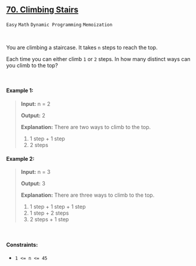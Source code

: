 ## [70. Climbing Stairs](https://leetcode.com/problems/climbing-stairs/)

<code>Easy</code> <code>Math</code> <code>Dynamic Programming</code> <code>Memoization</code>

<br>

You are climbing a staircase. It takes <code>n</code> steps to reach the top.

Each time you can either climb <code>1</code> or <code>2</code> steps. In how many distinct ways can you climb to the top?

<br>

#### Example 1:

> __Input:__ n = 2
> 
> __Output:__ 2
> 
> __Explanation:__ There are two ways to climb to the top.  
> 1. 1 step + 1 step  
> 2. 2 steps  

#### Example 2:

> __Input:__ n = 3
> 
> __Output:__ 3
> 
> __Explanation:__ There are three ways to climb to the top.  
> 1. 1 step + 1 step + 1 step  
> 2. 1 step + 2 steps  
> 3. 2 steps + 1 step  

<br>

#### Constraints:

- <code>1 <= n <= 45</code>

